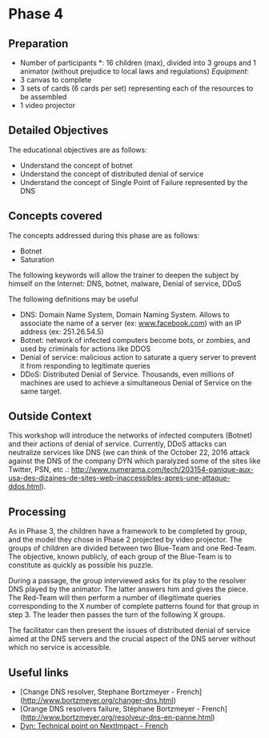 # Phase 4

## Preparation
* Number of participants *: 16 children (max), divided into 3 groups and 1 animator (without prejudice to local laws and regulations)
*Equipment*:
* 3 canvas to complete
* 3 sets of cards (6 cards per set) representing each of the resources to be assembled
* 1 video projector

## Detailed Objectives
The educational objectives are as follows:
* Understand the concept of botnet
* Understand the concept of distributed denial of service
* Understand the concept of Single Point of Failure represented by the DNS


## Concepts covered
The concepts addressed during this phase are as follows:
* Botnet
* Saturation


The following keywords will allow the trainer to deepen the subject by himself on the Internet:
DNS, botnet, malware, Denial of service, DDoS

The following definitions may be useful
* DNS: Domain Name System, Domain Naming System. Allows to associate the name of a server (ex: www.facebook.com) with an IP address (ex: 251.26.54.5)
* Botnet: network of infected computers become bots, or zombies, and used by criminals for actions like DDOS
* Denial of service: malicious action to saturate a query server to prevent it from responding to legitimate queries
* DDoS: Distributed Denial of Service. Thousands, even millions of machines are used to achieve a simultaneous Denial of Service on the same target.

## Outside Context
This workshop will introduce the networks of infected computers (Botnet) and their actions of denial of service. Currently, DDoS attacks can neutralize services like DNS (we can think of the October 22, 2016 attack against the DNS of the company DYN which paralyzed some of the sites like Twitter, PSN, etc .: http://www.numerama.com/tech/203154-panique-aux-usa-des-dizaines-de-sites-web-inaccessibles-apres-une-attaque-ddos.html).


## Processing
As in Phase 3, the children have a framework to be completed by group, and the model they chose in Phase 2 projected by video projector. The groups of children are divided between two Blue-Team and one Red-Team. The objective, known publicly, of each group of the Blue-Team is to constitute as quickly as possible his puzzle.

During a passage, the group interviewed asks for its play to the resolver DNS played by the animator. The latter answers him and gives the piece. The Red-Team will then perform a number of illegitimate queries corresponding to the X number of complete patterns found for that group in step 3. The leader then passes the turn of the following X groups.

The facilitator can then present the issues of distributed denial of service aimed at the DNS servers and the crucial aspect of the DNS server without which no service is accessible.



## Useful links
* [Change DNS resolver, Stephane Bortzmeyer - French] (http://www.bortzmeyer.org/changer-dns.html)
* [Orange DNS resolvers failure, Stéphane Bortzmeyer - French] (http://www.bortzmeyer.org/resolveur-dns-en-panne.html)
* [Dyn: Technical point on NextImpact - French](https://www.nextinpact.com/news/101871-dyn-on-fait-point-sur-attaque-ddos-qui-a-impactee-nombreux-sites.htm)
